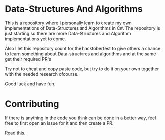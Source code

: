 # Data-Structures And Algorithms

This is a repository where I personally learn to create my own implementations of Data-Structures and Algorithms in C#.
The repository is just starting so there are more Data-Structures and Algorithm implementations yet to come.

Also I let this repository count for the hacktoberfest to give others a chance to learn something about Data-structures and algorithms and at the same get their required PR's

Try not to cheat and copy paste code, but try to do it on your own together with the needed research ofcourse.

Good luck and have fun.

# Contributing

If there is anything in the code you think can be done in a better way, feel free to first open an issue for it and then create a PR.

Read [this](CONTRIBUTING.md).
